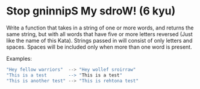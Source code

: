 # Stop gninnipS My sdroW! (6 kyu)

Write a function that takes in a string of one or more words, and returns the same string, but with all words that have five or more letters reversed (Just like the name of this Kata). Strings passed in will consist of only letters and spaces. Spaces will be included only when more than one word is present.

Examples:
```javascript
"Hey fellow warriors"  --> "Hey wollef sroirraw" 
"This is a test        --> "This is a test" 
"This is another test" --> "This is rehtona test"
```